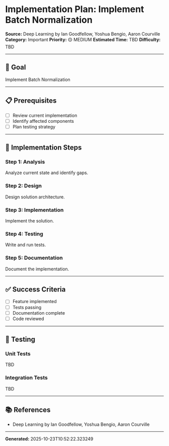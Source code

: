 # Implementation Plan: Implement Batch Normalization

**Source:** Deep Learning by Ian Goodfellow, Yoshua Bengio, Aaron Courville
**Category:** Important
**Priority:** 🟡 MEDIUM
**Estimated Time:** TBD
**Difficulty:** TBD

---

## 🎯 Goal

Implement Batch Normalization

---

## 📋 Prerequisites

- [ ] Review current implementation
- [ ] Identify affected components
- [ ] Plan testing strategy

---

## 🔧 Implementation Steps

### Step 1: Analysis

Analyze current state and identify gaps.

### Step 2: Design

Design solution architecture.

### Step 3: Implementation

Implement the solution.

### Step 4: Testing

Write and run tests.

### Step 5: Documentation

Document the implementation.

---

## ✅ Success Criteria

- [ ] Feature implemented
- [ ] Tests passing
- [ ] Documentation complete
- [ ] Code reviewed

---

## 🧪 Testing

### Unit Tests

TBD

### Integration Tests

TBD

---

## 📚 References

- Deep Learning by Ian Goodfellow, Yoshua Bengio, Aaron Courville

---

**Generated:** 2025-10-23T10:52:22.323249
